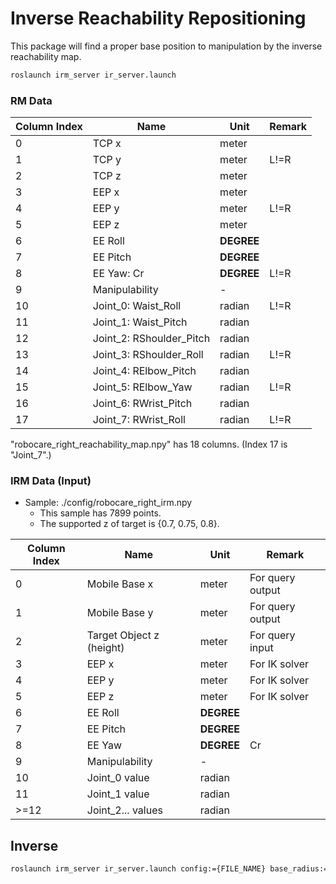# Inverse Reachability Repositioning

This package will find a proper base position to manipulation by the inverse reachability map.

```sh
roslaunch irm_server ir_server.launch
```

### RM Data

| Column Index | Name                     | Unit       | Remark |
| ------------ | ------------------------ | ---------- | ------ |
| 0            | TCP x                    | meter      |        |
| 1            | TCP y                    | meter      | L!=R   |
| 2            | TCP z                    | meter      |        |
| 3            | EEP x                    | meter      |        |
| 4            | EEP y                    | meter      | L!=R   |
| 5            | EEP z                    | meter      |        |
| 6            | EE Roll                  | **DEGREE** |        |
| 7            | EE Pitch                 | **DEGREE** |        |
| 8            | EE Yaw: Cr               | **DEGREE** | L!=R   |
| 9            | Manipulability           | -          |        |
| 10           | Joint_0: Waist_Roll      | radian     | L!=R   |
| 11           | Joint_1: Waist_Pitch     | radian     |        |
| 12           | Joint_2: RShoulder_Pitch | radian     |        |
| 13           | Joint_3: RShoulder_Roll  | radian     | L!=R   |
| 14           | Joint_4: RElbow_Pitch    | radian     |        |
| 15           | Joint_5: RElbow_Yaw      | radian     | L!=R   |
| 16           | Joint_6: RWrist_Pitch    | radian     |        |
| 17           | Joint_7: RWrist_Roll     | radian     | L!=R   |

"robocare_right_reachability_map.npy" has 18 columns. (Index 17 is "Joint_7".)

### IRM Data (Input)

- Sample: ./config/robocare_right_irm.npy
  - This sample has 7899 points.
  - The supported z of target is {0.7, 0.75, 0.8}.

| Column Index | Name                     | Unit       | Remark           |
| ------------ | ------------------------ | ---------- | ---------------- |
| 0            | Mobile Base x            | meter      | For query output |
| 1            | Mobile Base y            | meter      | For query output |
| 2            | Target Object z (height) | meter      | For query input  |
| 3            | EEP x                    | meter      | For IK solver    |
| 4            | EEP y                    | meter      | For IK solver    |
| 5            | EEP z                    | meter      | For IK solver    |
| 6            | EE Roll                  | **DEGREE** |                  |
| 7            | EE Pitch                 | **DEGREE** |                  |
| 8            | EE Yaw                   | **DEGREE** | Cr               |
| 9            | Manipulability           | -          |                  |
| 10           | Joint_0 value            | radian     |                  |
| 11           | Joint_1 value            | radian     |                  |
| >=12         | Joint_2... values        | radian     |                  |

## Inverse

```sh
roslaunch irm_server ir_server.launch config:={FILE_NAME} base_radius:=0.3
```

<!--



## Folders

- config: raw npy
- example: ros service request
- jupyter:
  - fake_data: fake raw npy
  - find_feasibility: jupyter demo (online & offline)
  - transformation: raw npy to config (for offline)
- raw_data: raw csv to raw npy
- script: ros service (config required)

---

Find a feasible pose of robot base for good manipulability

1. Offline
   1. Configuration
      1. `M`: X-Y-Theta manipulability map
      2. `Rsize`: the size of the robot-base
   1. Preparation
      1. Convert the `M` to a feasibility map `F` (helical shape).
      2. ~~[SKIP] Convert a cartesian grid `F` to a cylindrical grid `F` by linear interpolation.~~
2. Online
   1. Input
      1. `Pt`: Position of the target object (in the global coordinates)
      2. `Obs`: Area list of ground obstacles (in the global coordinates)
      3. `Cr`: Constraints on the approach angle (relative to the robot heading)
      4. `Ct`: Constraints on the approach angle (in the global coordinates)
   2. Process
      1. Cut the range of `Cr` from `F` and set it to `Fcut`.
      2. ~~[SKIP] Scan the maximum points for the radius and angle by each circle in `Fcut`.~~
      3. Wipe the `Fcut` in the range of `Ct`.
      4. And extract only the maximum as a `Fmax`.
      5. Remove all obstacle areas from `Fmax` with the offset of `Rsize`.
   3. Output
      1. Candidate poses (sorted in descending order of manipulability) -->
